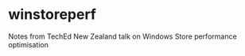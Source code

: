 winstoreperf
============

Notes from TechEd New Zealand talk on Windows Store performance optimisation
